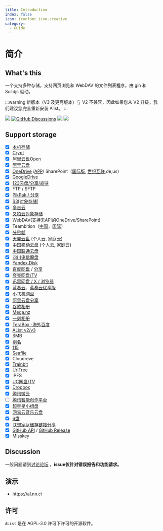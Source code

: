 ```yaml
---
title: Introduction
index: false
icon: iconfont icon-creative
category:
  - Guide
---
```


# 简介

## What's this

一个支持多种存储，支持网页浏览和 WebDAV 的文件列表程序，由 gin 和 Solidjs 驱动。

:::warning
新版本（V3 及更高版本）与 V2 不兼容，因此如果您从 V2 升级，我们建议您完全重新安装 Alist。
:::

[![](https://img.shields.io/github/release/Xhofe/alist?style=flat-square)](https://github.com/Xhofe/alist/releases/latest)
[![GitHub Discussions](https://img.shields.io/github/discussions/Xhofe/alist?color=%23ED8936&style=flat-square)](https://github.com/Xhofe/alist/discussions)
[![](https://img.shields.io/github/actions/workflow/status/Xhofe/alist/build.yml?style=flat-square)](https://github.com/Xhofe/alist/actions?query=workflow%3ABuild)
[![](https://img.shields.io/github/downloads/Xhofe/alist/total?style=flat-square&color=%239F7AEA)](https://github.com/Xhofe/alist/releases)
<!-- [![](https://img.shields.io/badge/%24-donate-ff69b4.svg?style=flat-square)](https://pay.xhofe.top) -->

## Support storage

- [x] [本机存储](../guide/drivers/local.md)
- [x] [Crypt](/zh/guide/drivers/Crypt.md)
- [x] [阿里云盘Open](../guide/drivers/aliyundrive_open.md)
- [x] [阿里云盘](https://www.alipan.com/)
- [x] [OneDrive](./drivers/onedrive.md) /[APP](./drivers/onedrive_app.md)/ SharePoint（[国际版](https://www.office.com/), [世纪互联](https://portal.partner.microsoftonline.cn),de,us）
- [x] [GoogleDrive](https://drive.google.com/)
- [x] [123云盘/分享/直链](https://www.123pan.com/)
- [x] FTP / SFTP
- [x] [PikPak / 分享](https://www.mypikpak.com/)
- [x] [S3[对象存储]](../guide/drivers/s3.md)
- [x] [多吉云](../guide/drivers/s3.md#添加对象存储示例及官方文档)
- [x] [又拍云对象存储](https://www.upyun.com/products/file-storage)
- [x] WebDAV(支持无API的OneDrive/SharePoint)
- [x] Teambition（[中国](https://www.teambition.com/ )，[国际](https://us.teambition.com/ )）
- [x] [分秒帧](https://www.mediatrack.cn/)
- [x] [天翼云盘](https://cloud.189.cn) (个人云, 家庭云)
- [x] [中国移动云盘](https://yun.139.com/) (个人云, 家庭云)
- [x] [中国联通云盘](https://pan.wo.cn)
- [x] [四川电信魔盘](https://mopan.sc.189.cn/mopan/#/downloadPc)
- [x] [Yandex.Disk](https://disk.yandex.com/)
- [x] [百度网盘](https://pan.baidu.com/) / [分享](./drivers/baidu_share.md)
- [x] [夸克网盘/TV](https://pan.quark.cn)
- [x] [迅雷网盘 / X / 浏览器](../guide/drivers/thunder.md)
- [x] [蓝奏云](https://www.lanzou.com/)、[蓝奏云优享版](https://www.ilanzou.com)
- [x] [小飞机网盘](https://www.feijipan.com/)
- [x] [阿里云盘分享](https://www.alipan.com/)
- [x] [谷歌相册](https://photos.google.com/)
- [x] [Mega.nz](https://mega.nz)
- [x] [一刻相册](https://photo.baidu.com/)
- [x] [TeraBox -海外百度](https://www.terabox.com/)
- [x] [AList v2/v3](../guide/drivers/Alist%20V2%20V3.md)
- [x] SMB
- [x] [别名](../guide/advanced/alias.md)
- [x] [115](https://115.com/)
- [x] [Seafile](https://www.seafile.com/)
- [x] Cloudreve
- [x] [Trainbit](https://trainbit.com/)
- [x] [UrlTree](../guide/drivers/UrlTree.md)
- [x] IPFS
- [x] [UC网盘/TV](https://drive.uc.cn/)
- [x] [Dropbox](https://www.dropbox.com)
- [x] [腾讯微云](https://www.weiyun.com/)
- [ ] [腾讯智能创作平台](https://app.v.tencent.com/)
- [x] [超星星小组盘](../guide/drivers/chaoxing.md)
- [x] [网易云音乐云盘](../guide/drivers/163music.md)
- [x] [6盘](../guide/drivers/halalcloud.md)
- [x] [联想家庭储存链接分享](https://pc.lenovo.com.cn)
- [x] [GitHub API](../guide/drivers/github.md) / [GitHub Release](../guide/drivers/github_releases.md)
- [x] [Misskey](https://misskey-hub.net/cn/docs/for-users/features/drive/)

## Discussion

一般问题请到[讨论论坛](https://github.com/Xhofe/alist/discussions) ，**issue仅针对错误报告和功能请求。**

## 演示

- https://al.nn.ci

<!-- ## 特别赞助

- [VidHub](https://zh.okaapps.com/product/1659622164?ref=alist) - 苹果生态下优雅的网盘视频播放器，iPhone，iPad，Mac，Apple TV全平台支持。
- [亚洲云](https://www.asiayun.com/aff/QQCOOQKZ) - 高防服务器|服务器租用|福州高防|广东电信|香港服务器|美国服务器|海外服务器 - 国内靠谱的企业级云计算服务提供商 (国内API服务器赞助)
- [找资源](http://zhaoziyuan2.cc/) - 阿里云盘资源搜索引擎 -->

## 许可

`AList` 是在 AGPL-3.0 许可下许可的开源软件。
